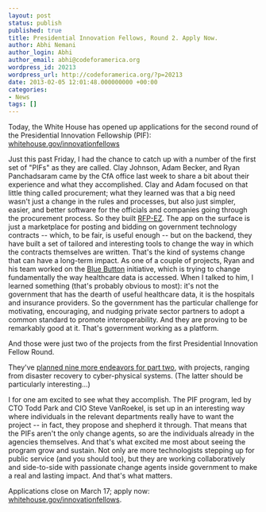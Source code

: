```yaml
---
layout: post
status: publish
published: true
title: Presidential Innovation Fellows, Round 2. Apply Now.
author: Abhi Nemani
author_login: Abhi
author_email: abhi@codeforamerica.org
wordpress_id: 20213
wordpress_url: http://codeforamerica.org/?p=20213
date: 2013-02-05 12:01:48.000000000 +00:00
categories:
- News
tags: []
---
```

Today, the White House has opened up applications for the second round of the Presidential Innovation Fellowship (PIF): <a href="http://whitehouse.gov/innovationfellows">whitehouse.gov/innovationfellows</a>

Just this past Friday, I had the chance to catch up with a number of the first set of "PIFs" as they are called. Clay Johnson, Adam Becker, and Ryan Panchadsaram came by the CfA office last week to share a bit about their experience and what they accomplished. Clay and Adam focused on that little thing called procurement; what they learned was that a big need wasn't just a change in the rules and processes, but also just simpler, easier, and better software for the officials and companies going through the procurement process. So they built <a href="https://rfpez.sba.gov/">RFP-EZ</a>. The app on the surface is just a marketplace for posting and bidding on government technology contracts -- which, to be fair, is useful enough -- but on the backend, they have built a set of tailored and interesting tools to change the way in which the contracts themselves are written. That's the kind of systems change that can have a long-term impact. As one of a couple of projects, Ryan and his team worked on the <a href="http://bluebuttonplus.org/">Blue Button</a> initiative, which is trying to change fundamentally the way healthcare data is accessed. When I talked to him, I learned something (that's probably obvious to most): it's not the government that has the dearth of useful healthcare data, it is the hospitals and insurance providers. So the government has the particular challenge for motivating, encouraging, and nudging private sector partners to adopt a common standard to promote interoperability. And they are proving to be remarkably good at it. That's government working as a platform.

And those were just two of the projects from the first Presidential Innovation Fellow Round.

They've <a href="http://www.whitehouse.gov/blog/2013/02/05/throw-your-hat-ring-round-2-presidential-innovation-fellows-program">planned nine more endeavors for part two</a>, with projects, ranging from disaster recovery to cyber-physical systems. (The latter should be particularly interesting...) 

I for one am excited to see what they accomplish. The PIF program, led by CTO Todd Park and CIO Steve VanRoekel, is set up in an interesting way where individuals in the relevant departments really have to want the project -- in fact, they propose and shepherd it through. That means that the PIFs aren't the only change agents, so are the individuals already in the agencies themselves. And that's what excited me most about seeing the program grow and sustain. Not only are more technologists stepping up for public service (and you should too), but they are working collaboratively and side-to-side with passionate change agents inside government to make a real and lasting impact. And that's what matters.

Applications close on March 17; apply now: <a href="http://whitehouse.gov/innovationfellows">whitehouse.gov/innovationfellows</a>.

